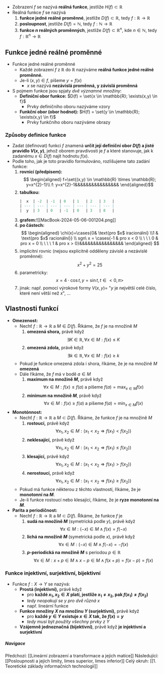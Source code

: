 - Zobrazení $f$ se nazývá **reálná funkce**, jestliže $H(f) \subset \mathbb{R}$
- Reálná funkce $f$ se nazývá
  1.  **funkce jedné reálné proměnné**, jestliže $D(f) \subset \mathbb{R}$, tedy $f:\mathbb{R} \rightarrow \mathbb{R}$
  2.  **posloupnost**, jestliže $D(f) = \mathbb{N}$, tedy $f: \mathbb{N} \rightarrow \mathbb{R}$
  3.  **funkce $n$ reálných proměnných**, jestliže $D(f) \subset \mathbb{R}^{n}$, kde $n \in \mathbb{N}$, tedy $f:\mathbb{R}^{n} \rightarrow \mathbb{R}$

## Funkce jedné reálné proměnné
- Funkce jedné reálné proměnné
  - Každé zobrazení $f$ z $\mathbb{R}$ do $\mathbb{R}$ nazýváme **reálná funkce jedné reálné proměnné.**
  - Je-li $(x,y) \in f$, píšeme $y = f(x)$
    - $x$ se nazývá **nezávislá proměnná, y závislá proměnná**
- S pojmem funkce jsou spjaty _dvě významné množiny_:
  - **Definiční obor funkce:** $D(f) = \set{x \in \mathbb{R}; \exists(x,y) \in f}$
    - Prvky definičního oboru nazýváme vzory
  - **Funkční obor (obor hodnot):** $H(f) = \set{y \in \mathbb{R}; \exists(x,y) \in f}$
    - Prvky funkčního oboru nazýváme obrazy

### Způsoby definice funkce
- Zadat (definovat) funkci $f$ znamená **určit její definiční obor $D(f)$ a jisté pravidlo $V(x,y)$**, jehož oborem pravdivosti je $f$ a které stanovuje, jak k zadanému $x \in D(f)$ najít hodnotu $f(x)$.
- Podle toho, jak je toto pravidlo formulováno, rozlišujeme tato zadání funkce:
  1.  **rovnicí (předpisem):** $$
	   \begin{aligned}
	   f=\set{(x,y) \in \mathbb{R} \times \mathbb{R}; y=x^{2}-1}\\
	   f: y=x^{2}-1&&&&&&&&&&&&&&&&
	   \end{aligned}$$
  2.  **tabulkou:**
      ```sql
      |  x  | -2  | -1  | 0   | 1   | 2   | 3   |
      | --- | --- | --- | --- | --- | --- | --- |
      |  y  | 3   | 0   | -1  | 0   | 3   | 8   |
      ```
  3.  **grafem:**![[MacBook-2024-05-06-001204.png]]
  4.  **po částech:**
      $$
      \begin{aligned}
      \chi(x)=\cases{0& \text{pro $x$ iracionální} \\1 & \text{pro $x$ racionální}} \\
      sgn\ x = \cases{-1 & pro x < 0 \\ \ \ \ 0 & pro x = 0 \\ \ \ \ 1 & pro x > 0}&&&&&&&&&&&&&&&&
      \end{aligned}
      $$
  5.  implicitní rovnic (nejsou explicitně odděleny závislé a nezávislé proměnné): $$x^{2}+y^{2}=25$$
  6.  parametricky: $$x=4 \cdot \cos{t}, y=\sin{t}, t\in <0, \pi>$$
  7.  jinak: např. pomocí výrokové formy $V(x,y)=$ "$y$ je největší celé číslo, které není větší než $x$", ...

## Vlastnosti funkcí
- **Omezenost:**
  - Nechť $f: \mathbb{R} \rightarrow \mathbb{R}$ a $M \in D(f)$. Říkáme, že $f$ je na množině $M$
    1. **omezená shora,** právě když $$\exists K \in \mathbb{R}, \forall{x}\in M: f(x) \leq K$$
    2. **omezená zdola,** právě když $$\exists{k} \in \mathbb{R}, \forall{x} \in M: f(x) \geq k$$
  - Pokud je funkce omezená zdola i shora, říkáme, že je na množině $M$ **omezená**
  - Dále říkáme, že $f$ má v bodě $a \in M$
    1. **maximum na množině $M$,** právě když $$\forall{x} \in M: f(x) \leq f(a) \text{ a píšeme } f(a)=\max_{x\in M}{f(x)}$$
    2. **minimum na množině $M$**, právě když $$\forall{x} \in M: f(x) \geq f(a) \text{ a píšeme } f(a)=\min_{x \in M}{f(x)}$$
- **Monotónnost:**
  - Nechť $f: \mathbb{R} \rightarrow \mathbb{R}$ a $M \subset D(f).$ Říkáme, že funkce $f$ je na množině $M$
    1. **rostoucí,** právě když $$\forall{x_{1},x_{2}} \in M: (x_{1} < x_{2} \Rightarrow f(x_{1}) < f(x_{2}))$$
    2. **neklesající,** právě když $$\forall{x_{1},x_{2}} \in M: (x_{1} < x_{2} \Rightarrow f(x_{1}) \leq f(x_{2}))$$
    3. **klesající,** právě když $$\forall{x_{1},x_{2}} \in M: (x_{1} < x_{2} \Rightarrow f(x_{1}) > f(x_{2}))$$
    4. **nerostoucí,** právě když $$\forall{x_{1},x_{2}} \in M:(x_{1}<x_{2} \Rightarrow f(x_{1}) \geq f(x_{2}))$$
  - Pokud má funkce některou z těchto vlastností, říkáme, že je **monotonní na $M$**.
  - Je-li funkce rostoucí nebo klesající, říkáme, že je **ryze monotonní na $M$**.
- **Parita a periodičnost:**
  - Nechť $f: \mathbb{R} \rightarrow \mathbb{R}$ a $M \subset D(f)$. Říkáme, že funkce $f$ je
    1. **sudá na množině $M$** (symetrická podle $y$), právě když $$\forall{x} \in M: (-x) \in M \land f(x) = f(-x)$$
    2. **lichá na množině $M$** (symetrická podle $x$), právě když $$\forall{x} \in M:(-x) \in M \land f(-x) = -f(x)$$
    3. **$p$-periodická na množině $M$** s periodou $p \in \mathbb{R}$ $$\forall{x} \in M: x + p \in M \land x-p \in M \land f(x+p)=f(x-p)=f(x)$$

### Funkce injektivní, surjektivní, bijektivní
- Funkce $f: X \rightarrow Y$ se nazývá:
  - **Prostá (injektivní),** právě když
    - pro **každé $x_{1}, x_{2} \in X$ platí, jestliže $x_{1} \neq x_{2}$, pak $f(x_{1}) \neq f(x_{2})$**
    - _tedy neopakují se $y$ pro dvě různá $x$_
    - např. lineární funkce
  - **Funkce množiny $X$ na množinu $Y$ (surjektivní),** právě když
    - pro **každé $y \in Y$ existuje $x \in X$ tak, že $f(x) = y$**
    - _tedy musí být použity všechny prvky z $Y$_
  - **Vzájemně jednoznačná (bijektivní)**, právě když **je injektivní a surjektivní**

##### Navigace

Předchozí: [[Lineární zobrazení a transformace a jejich matice]]
Následující: [[Posloupnosti a jejich limity, limes superior, limes inferior]]
Celý okruh: [[1. Teoretické základy informačních technologií]]
